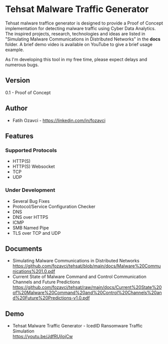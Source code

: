 # Tehsat Malware Traffic Generator

Tehsat malware traffice generator is designed to provide a Proof of Concept implementation for detecting malware traffic using Cyber Data Analytics. The inspired projects, research, technologies and ideas are listed in "Simulating Malware Communications in Distributed Networks" in the <b>docs</b> folder. A brief demo video is available on YouTube to give a brief usage example. <br>

As I'm developing this tool in my free time, please expect delays and numerous bugs.

## Version
0.1 - Proof of Concept

## Author
* Fatih Ozavci - https://linkedin.com/in/fozavci

## Features
### Supported Protocols
* HTTP(S)
* HTTP(S) Websocket
* TCP
* UDP

### Under Development
* Several Bug Fixes
* Protocol/Service Configuration Checker
* DNS
* DNS over HTTPS
* ICMP
* SMB Named Pipe
* TLS over TCP and UDP

## Documents
* Simulating Malware Communications in Distributed Networks<br>https://github.com/fozavci/tehsat/blob/main/docs/Malware%20Communications%201.0.pdf
* Current State of Malware Command and Control Communication Channels and Future Predictions<br>https://github.com/fozavci/tehsat/raw/main/docs/Current%20State%20of%20Malware%20Command%20and%20Control%20Channels%20and%20Future%20Predictions-v1.0.pdf

## Demo
* Tehsat Malware Traffic Generator - IcedID Ransomware Traffic Simulation <br> https://youtu.be/JdfRUjIojCw
